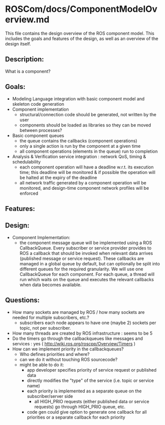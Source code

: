 ROSCom/docs/ComponentModelOverview.md
=================

This file contains the design overview of the ROS component model.  This includes the goals and features of the design, as well as an overview of the design itself.


Description:
------------
What is a component?


Goals:
------
* Modeling Language integration with basic component model and skeleton code generation
* Component implementation
  * structural/connection code should be generated, not written by the user
  * components should be loaded as libraries so they can be moved between processes?
* Basic component queues
  * the queue contains the callbacks (component operations)
  * only a single action is run by the component at a given time
  * all component operations (elements in the queue) run to completion
* Analysis & Verification service integration : network QoS, timing & schedulability
  * each component operation will have a deadline w.r.t. its execution time; this deadline will be monitored & if possible the operation will be halted at the expiry of the deadline
  * all network traffic generated by a component operation will be monitored, and design-time component network profiles will be enforced


Features:
---------



Design:
-------
* Component Implementation:
  * the component message queue will be implemented using a ROS CallbackQueue.  Every subscriber or service provider provides to ROS a callback that should be invoked when relevant data arrives (published message or service request).  These callbacks are managed in a global queue by default, but can optionally be split into different queues for the required granularity.  We will use one CallbackQueue for each component.  For each queue, a thread will run which waits on the queue and executes the relevant callbacks when data becomes available.

Questions:
----------
* How many sockets are managed by ROS / how many sockets are needed for multiple subscribers, etc.?
  * subscribers each node appears to have one (maybe 2) sockets per topic, not per subscriber.
* How many threads are created by ROS infrastructure : seems to be 5
* Do the timers go through the callbackqueues like messages and services : yes ( http://wiki.ros.org/roscpp/Overview/Timers )
* How can we implement priority in the callbackqueues?
  * Who defines priorities and where? 
  * can we do it without touching ROS sourcecode?
  * might be able to do it:
    * app developer specifies priority of service request or published data
    * directly modifies the "type" of the service (i.e. topic or service name)
    * each priority is implemented as a separate queue on the subscriber/server side
      * all HIGH_PRIO requests (either published data or service requests) go through HIGH_PRIO queue, etc.
    * code gen could give option to generate one callback for all priorities or a separate callback for each priority